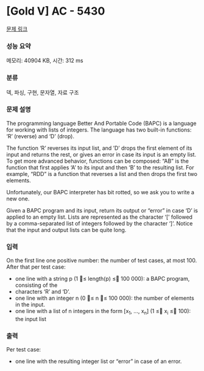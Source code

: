 # [Gold V] AC - 5430 

[문제 링크](https://www.acmicpc.net/problem/5430) 

### 성능 요약

메모리: 40904 KB, 시간: 312 ms

### 분류

덱, 파싱, 구현, 문자열, 자료 구조

### 문제 설명

<p>The programming language Better And Portable Code (BAPC) is a language for working with lists of integers. The language has two built-in functions: ‘R’ (reverse) and ‘D’ (drop).</p>

<p>The function ‘R’ reverses its input list, and ’D’ drops the first element of its input and returns the rest, or gives an error in case its input is an empty list. To get more advanced behavior, functions can be composed: “AB” is the function that first applies ‘A’ to its input and then ‘B’ to the resulting list. For example, “RDD” is a function that reverses a list and then drops the first two elements.</p>

<p>Unfortunately, our BAPC interpreter has bit rotted, so we ask you to write a new one.</p>

<p>Given a BAPC program and its input, return its output or “error” in case ‘D’ is applied to an empty list. Lists are represented as the character ‘[’ followed by a comma-separated list of integers followed by the character ‘]’. Notice that the input and output lists can be quite long.</p>

### 입력 

 <p>On the first line one positive number: the number of test cases, at most 100. After that per test case:</p>

<ul>
	<li>one line with a string p (1 ≤ length(p) ≤ 100 000): a BAPC program, consisting of the</li>
	<li>characters ‘R’ and ‘D’.</li>
	<li>one line with an integer n (0 ≤ n ≤ 100 000): the number of elements in the input.</li>
	<li>one line with a list of n integers in the form [x<sub>1</sub>, ..., x<sub>n</sub>] (1 ≤ x<sub>i</sub> ≤ 100): the input list</li>
</ul>

### 출력 

 <p>Per test case:</p>

<ul>
	<li>one line with the resulting integer list or “error” in case of an error.</li>
</ul>

